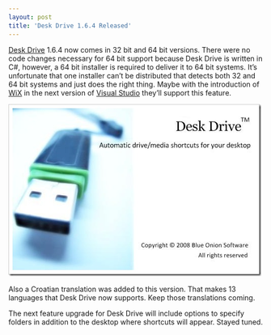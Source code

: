 ```yaml
---
layout: post
title: 'Desk Drive 1.6.4 Released'
---
```

[Desk Drive](/deskdrive) 1.6.4 now comes in 32 bit and 64 bit versions. There were no code changes necessary for 64 bit support because Desk Drive is written in C#, however, a 64 bit installer is required to deliver it to 64 bit systems. It’s unfortunate that one installer can’t be distributed that detects both 32 and 64 bit systems and just does the right thing. Maybe with the introduction of [WiX](http://wix.sourceforge.net/) in the next version of [Visual Studio](http://robmensching.com/blog/archive/2007/11/26/Visual-Studio-ships-the-WiX-toolset.aspx) they’ll support this feature.

![Desk Drive Bannder](/cdn/images/blog/DeskDrive1.6.4Released_E22E/dd.jpg)

Also a Croatian translation was added to this version. That makes 13 languages that Desk Drive now supports. Keep those translations coming.

The next feature upgrade for Desk Drive will include options to specify folders in addition to the desktop where shortcuts will appear. Stayed tuned.

